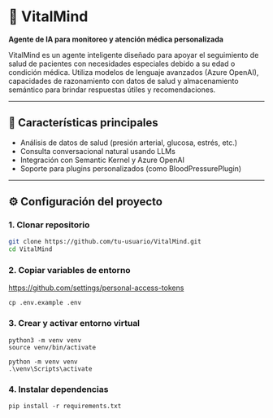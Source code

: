 # 🧠 VitalMind  
**Agente de IA para monitoreo y atención médica personalizada**

VitalMind es un agente inteligente diseñado para apoyar el seguimiento de salud de pacientes con necesidades especiales debido a su edad o condición médica. Utiliza modelos de lenguaje avanzados (Azure OpenAI), capacidades de razonamiento con datos de salud y almacenamiento semántico para brindar respuestas útiles y recomendaciones.

---

## 🚀 Características principales

- Análisis de datos de salud (presión arterial, glucosa, estrés, etc.)
- Consulta conversacional natural usando LLMs
- Integración con Semantic Kernel y Azure OpenAI
- Soporte para plugins personalizados (como BloodPressurePlugin)

---



## ⚙️ Configuración del proyecto

### 1. Clonar repositorio

```bash
git clone https://github.com/tu-usuario/VitalMind.git
cd VitalMind
```

### 2. Copiar variables de entorno
https://github.com/settings/personal-access-tokens
```
cp .env.example .env
```
### 3. Crear y activar entorno virtual
```
python3 -m venv venv
source venv/bin/activate
```
```
python -m venv venv
.\venv\Scripts\activate
```
### 4. Instalar dependencias    
```
pip install -r requirements.txt
```
